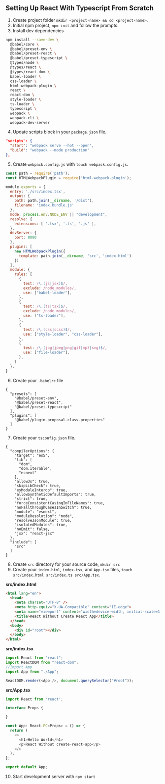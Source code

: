 ## Setting Up React With Typescript From Scratch

1. Create project folder `mkdir <project-name> && cd <project-name>`.
2. Initial npm project, `npm init` and follow the prompts.
3. Install dev dependencies

```bash
npm install --save-dev \
  @babel/core \
  @babel/preset-env \
  @babel/preset-react \
  @babel/preset-typescript \
  @types/node \
  @types/react \
  @types/react-dom \
  babel-loader \
  css-loader \
  html-webpack-plugin \
  react \
  react-dom \
  style-loader \
  ts-loader \
  typescript \
  webpack \
  webpack-cli \
  webpack-dev-server
```

4. Update scripts block in your `package.json` file.
   
```json
"scripts": {
  "start": "webpack serve --hot --open",
  "build": "webpack --mode production"
},
```

5. Create `webpack.config.js` with `touch webpack.config.js`.

```javascript
const path = require('path');
const HTMLWebpackPlugin = require('html-webpack-plugin');

module.exports = {
  entry: './src/index.tsx',
  output: {
    path: path.join(__dirname, '/dist'),
    filename: 'index.bundle.js'
  },
  mode: process.env.NODE_ENV || "development",
  resolve: {
    extensions: [ '.tsx', '.ts', '.js' ],
  },
  devServer: {
    port: 8080
  },
  plugins: [
    new HTMLWebpackPlugin({
      template: path.join(__dirname, 'src', 'index.html')
    })
  ],
  module: {
    rules: [
      {
        test: /\.(js|jsx)$/,
        exclude: /node_modules/,
        use: ["babel-loader"],
      },
      {
        test: /\.(ts|tsx)$/,
        exclude: /node_modules/,
        use: ["ts-loader"],
      },
      {
        test: /\.(css|scss)$/,
        use: ["style-loader", "css-loader"],
      },
      {
        test: /\.(jpg|jpeg|png|gif|mp3|svg)$/,
        use: ["file-loader"],
      },
    ]
  },
}
```
6. Create your `.babelrc` file

```
{
  "presets": [
    "@babel/preset-env",
    "@babel/preset-react", 
    "@babel/preset-typescript" 
  ],
  "plugins": [
    "@babel/plugin-proposal-class-properties"
  ]
}
```
7. Create your `tsconfig.json` file.
```
{
  "compilerOptions": {
    "target": "es5",
    "lib": [
      "dom",
      "dom.iterable",
      "esnext"
    ],
    "allowJs": true,
    "skipLibCheck": true,
    "esModuleInterop": true,
    "allowSyntheticDefaultImports": true,
    "strict": true,
    "forceConsistentCasingInFileNames": true,
    "noFallthroughCasesInSwitch": true,
    "module": "esnext",
    "moduleResolution": "node",
    "resolveJsonModule": true,
    "isolatedModules": true,
    "noEmit": false,
    "jsx": "react-jsx"
  },
  "include": [
    "src"
  ]
}
```
8. Create `src` directory for your source code, `mkdir src`
9. Create your `index.html`, `index.tsx`, and `App.tsx` files, `touch src/index.html src/index.ts src/App.tsx`.

**src/index.html**
```html
<html lang="en">
  <head>
    <meta charset="UTF-8" />
    <meta http-equiv="X-UA-Compatible" content="IE-edge">
    <meta name="viewport" content="width=device-width, initial-scale=1.0" />
    <title>React Without Create React App</title>
  </head>
  <body>
    <div id="root"></div>
  </body>
</html>
```

**src/index.tsx**
```typescript
import React from "react";
import ReactDOM from "react-dom";
//Import App
import App from "./App";

ReactDOM.render(<App />, document.querySelector("#root"));
```

**src/App.tsx**
```typescript
import React from 'react';

interface Props {

}

const App: React.FC<Props> = () => {
  return (
    <>
      <h1>Hello World</h1>
      <p>React Without create-react-app</p>
    </>
  );
};

export default App;
```

10. Start development server with `npm start`
